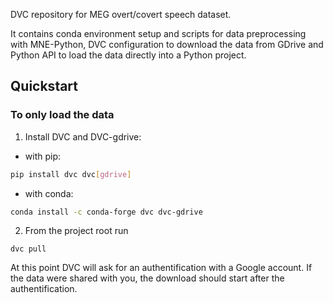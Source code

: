 DVC repository for MEG overt/covert speech dataset.

It contains conda environment setup and scripts for data preprocessing with MNE-Python,
DVC configuration to download the data from GDrive and Python API to load the data
directly into a Python project.


Quickstart
----------
### To only load the data
1) Install DVC and DVC-gdrive:
- with pip:
```bash
pip install dvc dvc[gdrive]
```
- with conda:
```bash
conda install -c conda-forge dvc dvc-gdrive
```
2) From the project root run
```
dvc pull
```

At this point DVC will ask for an authentification with a Google account.
If the data were shared with you, the download should start after the authentification.
